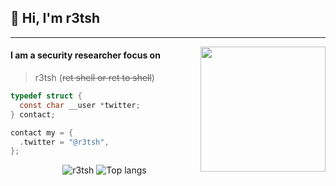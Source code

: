 ## 👋 Hi, I'm r3tsh

------------

<img align='right' src='https://media4.giphy.com/media/v1.Y2lkPTc5MGI3NjExeXNkYnZ6YnAzbHltcHRpejZmZzhvcHVhZjJrYWYzNDBsMmxuM3ZrbSZlcD12MV9pbnRlcm5hbF9naWZfYnlfaWQmY3Q9Zw/3xs6K4mZi1n0YrBUdd/giphy.gif' width='200"'>

#### I am a security researcher focus on

> r3tsh (~~ret shell or ret to shell~~)

</div>

```c
typedef struct {
  const char __user *twitter;
} contact;

contact my = {
  .twitter = "@r3tsh",
};
```

<p align="center">
  <img src="https://github-readme-stats.vercel.app/api?username=r3tsh&show_icons=true&title_color=fff&icon_color=00d9ff&text_color=c9d1d9&bg_color=161b22" alt="r3tsh" />
    <img src="https://github-readme-stats.vercel.app/api/top-langs/?username=r3tsh&layout=compact&show_icons=true&title_color=fff&icon_color=fff&text_color=c9d1d9&bg_color=161b22&hide=elixir" alt="Top langs" />
</p>
